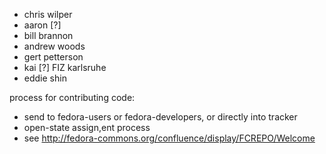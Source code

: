 * chris wilper
* aaron [?]
* bill brannon
* andrew woods
* gert petterson
* kai [?] FIZ karlsruhe
* eddie shin

process for contributing code:

* send to fedora-users or fedora-developers, or directly into tracker
* open-state assign,ent process
* see http://fedora-commons.org/confluence/display/FCREPO/Welcome
